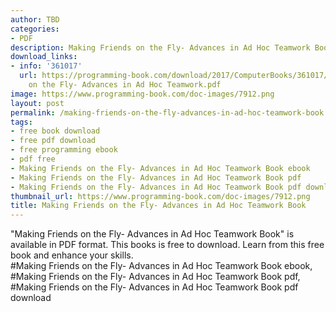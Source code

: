 ```yaml
---
author: TBD
categories:
- PDF
description: Making Friends on the Fly- Advances in Ad Hoc Teamwork Book
download_links:
- info: '361017'
  url: https://programming-book.com/download/2017/ComputerBooks/361017/Making Friends
    on the Fly- Advances in Ad Hoc Teamwork.pdf
image: https://www.programming-book.com/doc-images/7912.png
layout: post
permalink: /making-friends-on-the-fly-advances-in-ad-hoc-teamwork-book.html
tags:
- free book download
- free pdf download
- free programming ebook
- pdf free
- Making Friends on the Fly- Advances in Ad Hoc Teamwork Book ebook
- Making Friends on the Fly- Advances in Ad Hoc Teamwork Book pdf
- Making Friends on the Fly- Advances in Ad Hoc Teamwork Book pdf download
thumbnail_url: https://www.programming-book.com/doc-images/7912.png
title: Making Friends on the Fly- Advances in Ad Hoc Teamwork Book
---
```


 
<div class="item-desc text-justify">
  "Making Friends on the Fly- Advances in Ad Hoc Teamwork Book" is available in PDF format. This books is free to download. Learn from this free book and enhance your skills.
  <br>
  #Making Friends on the Fly- Advances in Ad Hoc Teamwork Book ebook, #Making Friends on the Fly- Advances in Ad Hoc Teamwork Book pdf, #Making Friends on the Fly- Advances in Ad Hoc Teamwork Book pdf download
</div>